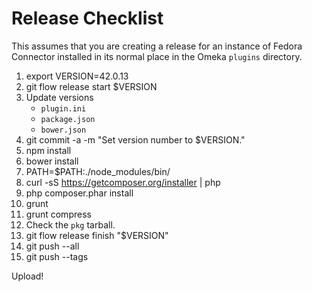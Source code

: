 
# Release Checklist

This assumes that you are creating a release for an instance of Fedora
Connector installed in its normal place in the Omeka `plugins` directory.

1. export VERSION=42.0.13
1. git flow release start $VERSION
1. Update versions
   * `plugin.ini`
   * `package.json`
   * `bower.json`
1. git commit -a -m "Set version number to $VERSION."
1. npm install
1. bower install
1. PATH=$PATH:./node_modules/bin/
1. curl -sS https://getcomposer.org/installer | php
1. php composer.phar install
1. grunt
1. grunt compress
1. Check the `pkg` tarball.
1. git flow release finish "$VERSION"
1. git push --all
1. git push --tags

Upload!
